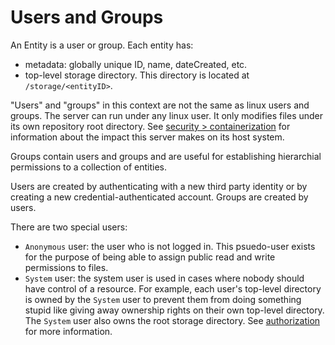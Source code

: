 # Users and Groups

An Entity is a user or group. Each entity has:

- metadata: globally unique ID, name, dateCreated, etc.
- top-level storage directory. This directory is located at `/storage/<entityID>`.

"Users" and "groups" in this context are not the same as linux users and groups. The server can run under any linux user. It only modifies files under its own repository root directory. See [security > containerization](/docs/authentication_verification_and_security.md) for information about the impact this server makes on its host system.

Groups contain users and groups and are useful for establishing hierarchial permissions to a collection of entities.

Users are created by authenticating with a new third party identity or by creating a new credential-authenticated account. Groups are created by users.

There are two special users:

- `Anonymous` user: the user who is not logged in. This psuedo-user exists for the purpose of being able to assign public read and write permissions to files.
- `System` user: the system user is used in cases where nobody should have control of a resource. For example, each user's top-level directory is owned by the `System` user to prevent them from doing something stupid like giving away ownership rights on their own top-level directory. The `System` user also owns the root storage directory. See [authorization](/docs/authorization.md) for more information.
